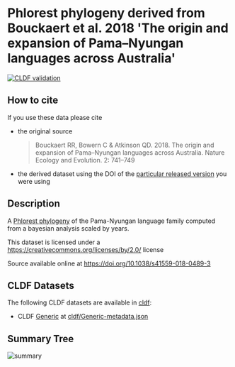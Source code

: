 # Phlorest phylogeny derived from Bouckaert et al. 2018 'The origin and expansion of Pama–Nyungan languages across Australia'

[![CLDF validation](https://github.com/phlorest/bouckaert_et_al2018/workflows/CLDF-validation/badge.svg)](https://github.com/phlorest/bouckaert_et_al2018/actions?query=workflow%3ACLDF-validation)

## How to cite

If you use these data please cite
- the original source
  > Bouckaert RR, Bowern C & Atkinson QD. 2018. The origin and expansion of Pama–Nyungan languages across Australia. Nature Ecology and Evolution. 2: 741–749
- the derived dataset using the DOI of the [particular released version](../../releases/) you were using

## Description

A [Phlorest phylogeny](https://github.com/phlorest) of the Pama-Nyungan language family computed from a bayesian analysis scaled by years.


This dataset is licensed under a https://creativecommons.org/licenses/by/2.0/ license

Source available online at https://doi.org/10.1038/s41559-018-0489-3


## CLDF Datasets

The following CLDF datasets are available in [cldf](cldf):

- CLDF [Generic](https://github.com/cldf/cldf/tree/master/modules/Generic) at [cldf/Generic-metadata.json](cldf/Generic-metadata.json)

## Summary Tree

![summary](https://raw.githubusercontent.com/phlorest/bouckaert_et_al2018/main/summary_tree.svg)